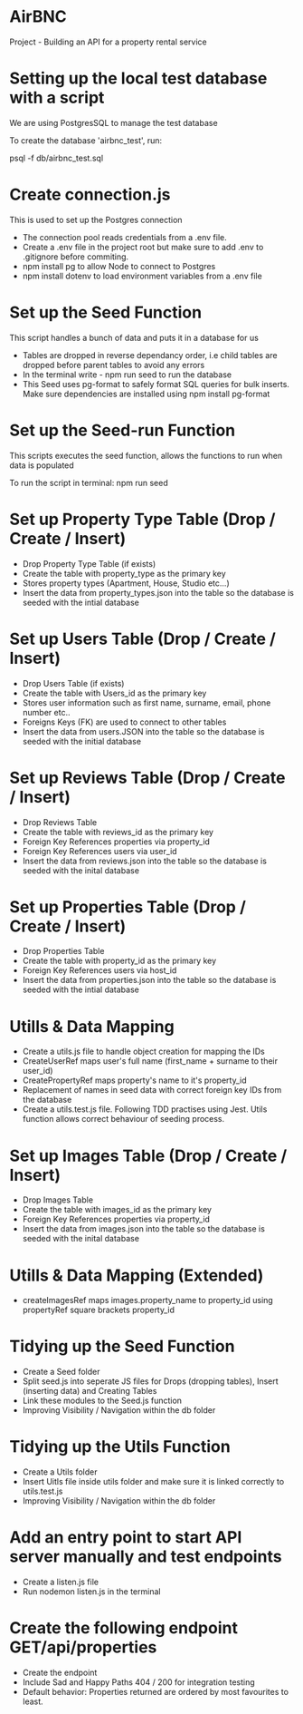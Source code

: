 # AirBNC

Project - Building an API for a property rental service 

# Setting up the local test database with a script 

We are using PostgresSQL to manage the test database

To create the database 'airbnc_test', run: 

psql -f db/airbnc_test.sql

# Create connection.js

This is used to set up the Postgres connection

* The connection pool reads credentials from a .env file.
* Create a .env file in the project root but make sure to add .env to .gitignore before commiting. 
* npm install pg to allow Node to connect to Postgres 
* npm install dotenv to load environment variables from a .env file

# Set up the Seed Function

This script handles a bunch of data and puts it in a database for us

* Tables are dropped in reverse dependancy order, i.e child tables are dropped before parent tables to avoid any errors
* In the terminal write - npm run seed to run the database 
* This Seed uses pg-format to safely format SQL queries for bulk inserts. Make sure dependencies are installed using npm install pg-format 

# Set up the Seed-run Function

This scripts executes the seed function, allows the functions to run when data is populated

To run the script in terminal: npm run seed 

# Set up Property Type Table (Drop / Create / Insert)

* Drop Property Type Table (if exists)
* Create the table with property_type as the primary key
* Stores property types (Apartment, House, Studio etc...)
* Insert the data from property_types.json into the table so the database is seeded with the intial database

# Set up Users Table (Drop / Create / Insert)

* Drop Users Table (if exists)
* Create the table with Users_id as the primary key
* Stores user information such as first name, surname, email, phone number etc.. 
* Foreigns Keys (FK) are used to connect to other tables
* Insert the data from users.JSON into the table so the database is seeded with the initial database 

# Set up Reviews Table (Drop / Create / Insert)

* Drop Reviews Table
* Create the table with reviews_id as the primary key
* Foreign Key References properties via property_id
* Foreign Key References users via user_id 
* Insert the data from reviews.json into the table so the database is seeded with the inital database


# Set up Properties Table (Drop / Create / Insert)

* Drop Properties Table
* Create the table with property_id as the primary key 
* Foreign Key References users via host_id
* Insert the data from properties.json into the table so the database is seeded with the intial database

# Utills & Data Mapping 

* Create a utils.js file to handle object creation for mapping the IDs
* CreateUserRef maps user's full name (first_name + surname to their user_id)
* CreatePropertyRef maps property's name to it's property_id
* Replacement of names in seed data with correct foreign key IDs from the database
* Create a utils.test.js file. Following TDD practises using Jest. Utils function allows correct behaviour of seeding process.


# Set up Images Table (Drop / Create / Insert)

* Drop Images Table 
* Create the table with images_id as the primary key
* Foreign Key References properties via property_id
* Insert the data from images.json into the table so the database is seeded with the inital database

# Utills & Data Mapping (Extended)

* createImagesRef maps images.property_name to property_id using propertyRef square brackets property_id

# Tidying up the Seed Function

* Create a Seed folder
* Split seed.js into seperate JS files for Drops (dropping tables), Insert (inserting data) and Creating Tables
* Link these modules to the Seed.js function
* Improving Visibility / Navigation within the db folder

# Tidying up the Utils Function

* Create a Utils folder
* Insert Uitls file inside utils folder and make sure it is linked correctly to utils.test.js 
* Improving Visibility / Navigation within the db folder

# Add an entry point to start API server manually and test endpoints

* Create a listen.js file 
* Run nodemon listen.js in the terminal

# Create the following endpoint GET/api/properties

* Create the endpoint 
* Include Sad and Happy Paths 404 / 200 for integration testing
* Default behavior: Properties returned are ordered by most favourites to least.




